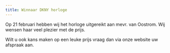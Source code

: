 ```yaml
---
title: Winnaar DKNY horloge
---
```

Op 21 februari hebben wij het horloge uitgereikt aan mevr. van Oostrom. Wij wensen haar veel plezier met de prijs. 

Wilt u ook kans maken op een leuke prijs vraag dan via onze website uw afspraak aan.